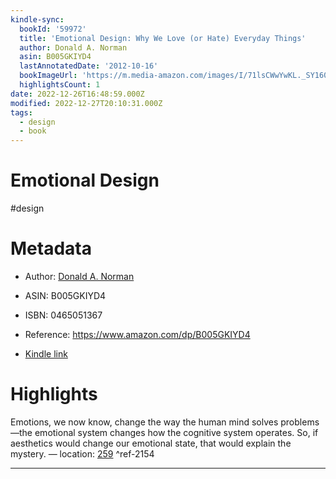 ```yaml
---
kindle-sync:
  bookId: '59972'
  title: 'Emotional Design: Why We Love (or Hate) Everyday Things'
  author: Donald A. Norman
  asin: B005GKIYD4
  lastAnnotatedDate: '2012-10-16'
  bookImageUrl: 'https://m.media-amazon.com/images/I/71lsCWwYwKL._SY160.jpg'
  highlightsCount: 1
date: 2022-12-26T16:48:59.000Z
modified: 2022-12-27T20:10:31.000Z
tags:
  - design
  - book
---
```

# Emotional Design

#design 

# Metadata

* Author: [Donald A. Norman](https://www.amazon.com/Donald-A-Norman/e/B000APP96A/ref=dp_byline_cont_ebooks_1)

* ASIN: B005GKIYD4

* ISBN: 0465051367

* Reference: <https://www.amazon.com/dp/B005GKIYD4>

* [Kindle link](kindle://book?action=open&asin=B005GKIYD4)

# Highlights

Emotions, we now know, change the way the human mind solves problems—the emotional system changes how the cognitive system operates. So, if aesthetics would change our emotional state, that would explain the mystery. — location: [259](kindle://book?action=open&asin=B005GKIYD4&location=259) ^ref-2154

---
